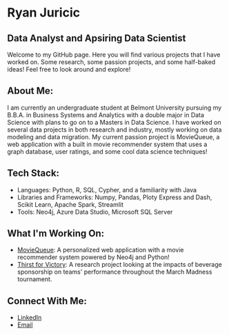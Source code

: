 # Ryan Juricic

## Data Analyst and Apsiring Data Scientist

Welcome to my GitHub page. Here you will find various projects that I have worked on. Some research, some passion projects, and some half-baked ideas! Feel free to look around and explore!

## About Me:
I am currently an undergraduate student at Belmont University pursuing my B.B.A. in Business Systems and Analytics with a double major in Data Science with plans to go on to a Masters in Data Science. I have worked on several data projects in both research and industry, mostly working on data modeling and data migration. My current passion project is MovieQueue, a web application with a built in movie recommender system that uses a graph database, user ratings, and some cool data science techniques!

## Tech Stack:
- Languages: Python, R, SQL, Cypher, and a familiarity with Java
- Libraries and Frameworks: Numpy, Pandas, Ploty Express and Dash, Scikit Learn, Apache Spark, Streamlit
- Tools: Neo4j, Azure Data Studio, Microsoft SQL Server

## What I'm Working On:
- [MovieQueue](https://github.com/RyanJuricic26/MovieQueue): A personalized web application with a movie recommender system powered by Neo4j and Python!
- [Thirst for Victory](https://github.com/RyanJuricic26/Thirst-for-Victory): A research project looking at the impacts of beverage sponsorship on teams' performance throughout the March Madness tournament.

## Connect With Me:
- [LinkedIn](https://www.linkedin.com/in/ryanjuricic)
- [Email](mailto:ryanjuricic@gmail.com)
<!---
RyanJuricic26/RyanJuricic26 is a ✨ special ✨ repository because its `README.md` (this file) appears on your GitHub profile.
You can click the Preview link to take a look at your changes.
--->
